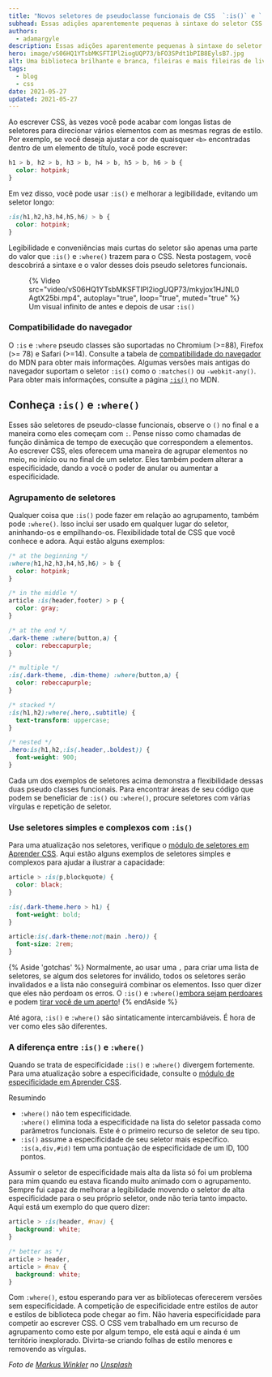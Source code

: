 ```yaml
---
title: "Novos seletores de pseudoclasse funcionais de CSS  `:is()` e `:where()`"
subhead: Essas adições aparentemente pequenas à sintaxe do seletor CSS terão um grande impacto.
authors:
  - adamargyle
description: Essas adições aparentemente pequenas à sintaxe do seletor CSS terão um grande impacto.
hero: image/vS06HQ1YTsbMKSFTIPl2iogUQP73/bFO3SPdt1bPIB8EylsB7.jpg
alt: Uma biblioteca brilhante e branca, fileiras e mais fileiras de livros, com uma única pessoa no meio tentando pegar um único livro.
tags:
  - blog
  - css
date: 2021-05-27
updated: 2021-05-27
---
```


Ao escrever CSS, às vezes você pode acabar com longas listas de seletores para direcionar vários elementos com as mesmas regras de estilo. Por exemplo, se você deseja ajustar a cor de quaisquer `<b>` encontradas dentro de um elemento de título, você pode escrever:

```css
h1 > b, h2 > b, h3 > b, h4 > b, h5 > b, h6 > b {
  color: hotpink;
}
```

Em vez disso, você pode usar `:is()` e melhorar a legibilidade, evitando um seletor longo:

```css
:is(h1,h2,h3,h4,h5,h6) > b {
  color: hotpink;
}
```

Legibilidade e conveniências mais curtas do seletor são apenas uma parte do valor que `:is()` e `:where()` trazem para o CSS. Nesta postagem, você descobrirá a sintaxe e o valor desses dois pseudo seletores funcionais.

<figure data-size="full">{% Video src="video/vS06HQ1YTsbMKSFTIPl2iogUQP73/mkyjox1HJNL0AgtX25bi.mp4", autoplay="true", loop="true", muted="true" %} <figcaption> Um visual infinito de antes e depois de usar <code>:is()</code> </figcaption></figure>

### Compatibilidade do navegador

O `:is` e `:where` pseudo classes são suportadas no Chromium (&gt;=88), Firefox (&gt;= 78) e Safari (&gt;=14). Consulte a tabela de [compatibilidade do navegador](https://developer.mozilla.org/docs/Web/CSS/:where#Browser_compatibility) do MDN para obter mais informações. Algumas versões mais antigas do navegador suportam o seletor `:is()` como o `:matches()` ou `-webkit-any()`. Para obter mais informações, consulte a página <a href="https://developer.mozilla.org/docs/Web/CSS/:is" data-md-type="link">`:is()`</a> no MDN.

## Conheça `:is()` e `:where()`

Esses são seletores de pseudo-classe funcionais, observe o `()` no final e a maneira como eles começam com `:`. Pense nisso como chamadas de função dinâmica de tempo de execução que correspondem a elementos. Ao escrever CSS, eles oferecem uma maneira de agrupar elementos no meio, no início ou no final de um seletor. Eles também podem alterar a especificidade, dando a você o poder de anular ou aumentar a especificidade.

### Agrupamento de seletores

Qualquer coisa que `:is()` pode fazer em relação ao agrupamento, também pode `:where()`. Isso inclui ser usado em qualquer lugar do seletor, aninhando-os e empilhando-os. Flexibilidade total de CSS que você conhece e adora. Aqui estão alguns exemplos:

```css
/* at the beginning */
:where(h1,h2,h3,h4,h5,h6) > b {
  color: hotpink;
}

/* in the middle */
article :is(header,footer) > p {
  color: gray;
}

/* at the end */
.dark-theme :where(button,a) {
  color: rebeccapurple;
}

/* multiple */
:is(.dark-theme, .dim-theme) :where(button,a) {
  color: rebeccapurple;
}

/* stacked */
:is(h1,h2):where(.hero,.subtitle) {
  text-transform: uppercase;
}

/* nested */
.hero:is(h1,h2,:is(.header,.boldest)) {
  font-weight: 900;
}
```

Cada um dos exemplos de seletores acima demonstra a flexibilidade dessas duas pseudo classes funcionais. Para encontrar áreas de seu código que podem se beneficiar de `:is()` ou `:where()`, procure seletores com várias vírgulas e repetição de seletor.

### Use seletores simples e complexos com `:is()`

Para uma atualização nos seletores, verifique o [módulo de seletores em Aprender CSS](/learn/css/selectors/#complex-selectors). Aqui estão alguns exemplos de seletores simples e complexos para ajudar a ilustrar a capacidade:

```css
article > :is(p,blockquote) {
  color: black;
}

:is(.dark-theme.hero > h1) {
  font-weight: bold;
}

article:is(.dark-theme:not(main .hero)) {
  font-size: 2rem;
}
```

{% Aside 'gotchas' %} Normalmente, ao usar uma `,` para criar uma lista de seletores, se algum dos seletores for inválido, todos os seletores serão invalidados e a lista não conseguirá combinar os elementos. Isso quer dizer que eles não perdoam os erros. O `:is()` e `:where()`[embora sejam perdoares](https://developer.mozilla.org/docs/Web/CSS/:is#forgiving_selector_parsing) e podem [tirar você de um aperto](https://css-tricks.com/almanac/selectors/i/is/#forgiving-selector-lists)! {% endAside %}

Até agora, `:is()` e `:where()` são sintaticamente intercambiáveis. É hora de ver como eles são diferentes.

### A diferença entre `:is()` e `:where()`

Quando se trata de especificidade `:is()` e `:where()` divergem fortemente. Para uma atualização sobre a especificidade, consulte o [módulo de especificidade em Aprender CSS](/learn/css/specificity/).

Resumindo

- `:where()` não tem especificidade.<br> `:where()` elimina toda a especificidade na lista do seletor passada como parâmetros funcionais. Este é o primeiro recurso de seletor de seu tipo.
- `:is()` assume a especificidade de seu seletor mais específico.<br> `:is(a,div,#id)` tem uma pontuação de especificidade de um ID, 100 pontos.

Assumir o seletor de especificidade mais alta da lista só foi um problema para mim quando eu estava ficando muito animado com o agrupamento. Sempre fui capaz de melhorar a legibilidade movendo o seletor de alta especificidade para o seu próprio seletor, onde não teria tanto impacto. Aqui está um exemplo do que quero dizer:

```css
article > :is(header, #nav) {
  background: white;
}

/* better as */
article > header,
article > #nav {
  background: white;
}
```

Com `:where()`, estou esperando para ver as bibliotecas oferecerem versões sem especificidade. A competição de especificidade entre estilos de autor e estilos de biblioteca pode chegar ao fim. Não haveria especificidade para competir ao escrever CSS. O CSS vem trabalhado em um recurso de agrupamento como este por algum tempo, ele está aqui e ainda é um território inexplorado. Divirta-se criando folhas de estilo menores e removendo as vírgulas.

*Foto de [Markus Winkler](https://unsplash.com/@markuswinkler) no [Unsplash](https://unsplash.com/photos/afW1hht0NSs)*
